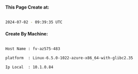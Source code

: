
   
#### This Page Create at:

```bash

2024-07-02 - 09:39:35 UTC

```

#### Create By Machine:

```bash

Host Name : fv-az575-483

platform  : Linux-6.5.0-1022-azure-x86_64-with-glibc2.35

Ip Local  : 10.1.0.84

```


